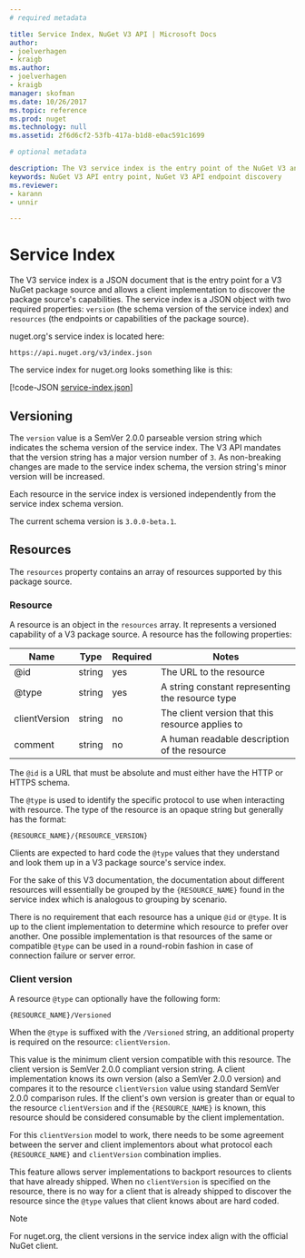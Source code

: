 ```yaml
---
# required metadata 

title: Service Index, NuGet V3 API | Microsoft Docs
author:
- joelverhagen
- kraigb
ms.author:
- joelverhagen
- kraigb
manager: skofman
ms.date: 10/26/2017
ms.topic: reference
ms.prod: nuget
ms.technology: null
ms.assetid: 2f6d6cf2-53fb-417a-b1d8-e0ac591c1699

# optional metadata

description: The V3 service index is the entry point of the NuGet V3 and enumerates the capabilities of the V3 server.
keywords: NuGet V3 API entry point, NuGet V3 API endpoint discovery
ms.reviewer:
- karann
- unnir

---
```


# Service Index

The V3 service index is a JSON document that is the entry point for a V3 NuGet package source and allows a client
implementation to discover the package source's capabilities. The service index is a JSON object with two required
properties: `version` (the schema version of the service index) and `resources`  (the endpoints or capabilities of the
package source).

nuget.org's service index is located here:
```
https://api.nuget.org/v3/index.json
```

The service index for nuget.org looks something like is this:

[!code-JSON [service-index.json](./_data/service-index.json)]

## Versioning

The `version` value is a SemVer 2.0.0 parseable version string which indicates the schema version of the service index.
The V3 API mandates that the version string has a major version number of `3`. As non-breaking changes are made to the
service index schema, the version string's minor version will be increased.

Each resource in the service index is versioned independently from the service index schema version.

The current schema version is `3.0.0-beta.1`.

## Resources

The `resources` property contains an array of resources supported by this package source.

### Resource

A resource is an object in the `resources` array. It represents a versioned capability of a V3 package source. A
resource has the following properties:

Name          | Type   | Required | Notes
------------- | ------ | -------- | -----
@id           | string | yes      | The URL to the resource
@type         | string | yes      | A string constant representing the resource type
clientVersion | string | no       | The client version that this resource applies to
comment       | string | no       | A human readable description of the resource

The `@id` is a URL that must be absolute and must either have the HTTP or HTTPS schema.

The `@type` is used to identify the specific protocol to use when interacting with resource. The type of the resource
is an opaque string but generally has the format:

```
{RESOURCE_NAME}/{RESOURCE_VERSION}
```

Clients are expected to hard code the `@type` values that they understand and look them up in a V3 package source's
service index.

For the sake of this V3 documentation, the documentation about different resources will essentially be grouped by the
`{RESOURCE_NAME}` found in the service index which is analogous to grouping by scenario.

There is no requirement that each resource has a unique `@id` or `@type`. It is up to the client implementation to
determine which resource to prefer over another. One possible implementation is that resources of the same or
compatible `@type` can be used in a round-robin fashion in case of connection failure or server error.

### Client version

A resource `@type` can optionally have the following form:

```
{RESOURCE_NAME}/Versioned
```

When the `@type` is suffixed with the `/Versioned` string, an additional property is required on the resource:
`clientVersion`.

This value is the minimum client version compatible with this resource. The client version is SemVer 2.0.0 compliant
version string. A client implementation knows its own version (also a SemVer 2.0.0 version) and compares it to the
resource `clientVersion` value using standard SemVer 2.0.0 comparison rules. If the client's own version is greater
than or equal to the resource `clientVersion` and if the `{RESOURCE_NAME}` is known, this resource should be considered
consumable by the client implementation.

For this `clientVersion` model to work, there needs to be some agreement between the server and client implementors
about what protocol each `{RESOURCE_NAME}` and `clientVersion` combination implies.

This feature allows server implementations to backport resources to clients that have already shipped. When no
`clientVersion` is specified on the resource, there is no way for a client that is already shipped to discover the
resource since the `@type` values that client knows about are hard coded.

> [!Note]
> For nuget.org, the client versions in the service index align with the official NuGet client.
